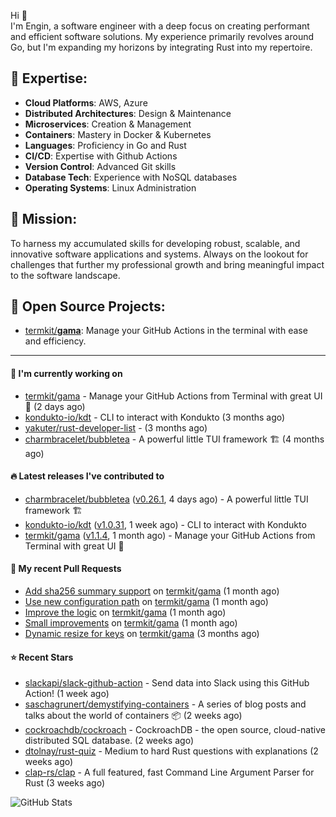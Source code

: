 Hi 👋\
I'm Engin, a software engineer with a deep focus on creating performant and efficient software solutions. My experience primarily revolves around Go, but I'm expanding my horizons by integrating Rust into my repertoire.

## 📌 Expertise:

- **Cloud Platforms**: AWS, Azure
- **Distributed Architectures**: Design & Maintenance
- **Microservices**: Creation & Management
- **Containers**: Mastery in Docker & Kubernetes
- **Languages**: Proficiency in Go and Rust
- **CI/CD**: Expertise with Github Actions
- **Version Control**: Advanced Git skills
- **Database Tech**: Experience with NoSQL databases
- **Operating Systems**: Linux Administration

## 🎯 Mission:

To harness my accumulated skills for developing robust, scalable, and innovative software applications and systems. Always on the lookout for challenges that further my professional growth and bring meaningful impact to the software landscape.

## 🧪 Open Source Projects:

- [termkit/**gama**](https://github.com/termkit/gama): Manage your GitHub Actions in the terminal with ease and efficiency.

---

#### 🚧 I'm currently working on

- [termkit/gama](https://github.com/termkit/gama) - Manage your GitHub Actions from Terminal with great UI 🧪 (2 days ago)
- [kondukto-io/kdt](https://github.com/kondukto-io/kdt) - CLI to interact with Kondukto (3 months ago)
- [yakuter/rust-developer-list](https://github.com/yakuter/rust-developer-list) -  (3 months ago)
- [charmbracelet/bubbletea](https://github.com/charmbracelet/bubbletea) - A powerful little TUI framework 🏗 (4 months ago)

#### 🔥 Latest releases I've contributed to

- [charmbracelet/bubbletea](https://github.com/charmbracelet/bubbletea) ([v0.26.1](https://github.com/charmbracelet/bubbletea/releases/tag/v0.26.1), 4 days ago) - A powerful little TUI framework 🏗
- [kondukto-io/kdt](https://github.com/kondukto-io/kdt) ([v1.0.31](https://github.com/kondukto-io/kdt/releases/tag/v1.0.31), 1 week ago) - CLI to interact with Kondukto
- [termkit/gama](https://github.com/termkit/gama) ([v1.1.4](https://github.com/termkit/gama/releases/tag/v1.1.4), 1 month ago) - Manage your GitHub Actions from Terminal with great UI 🧪

#### 🔀 My recent Pull Requests

- [Add sha256 summary support](https://github.com/termkit/gama/pull/53) on [termkit/gama](https://github.com/termkit/gama) (1 month ago)
- [Use new configuration path](https://github.com/termkit/gama/pull/52) on [termkit/gama](https://github.com/termkit/gama) (1 month ago)
- [Improve the logic](https://github.com/termkit/gama/pull/48) on [termkit/gama](https://github.com/termkit/gama) (1 month ago)
- [Small improvements](https://github.com/termkit/gama/pull/43) on [termkit/gama](https://github.com/termkit/gama) (1 month ago)
- [Dynamic resize for keys](https://github.com/termkit/gama/pull/37) on [termkit/gama](https://github.com/termkit/gama) (3 months ago)

#### ⭐ Recent Stars

- [slackapi/slack-github-action](https://github.com/slackapi/slack-github-action) - Send data into Slack using this GitHub Action! (1 week ago)
- [saschagrunert/demystifying-containers](https://github.com/saschagrunert/demystifying-containers) - A series of blog posts and talks about the world of containers 📦 (2 weeks ago)
- [cockroachdb/cockroach](https://github.com/cockroachdb/cockroach) - CockroachDB - the open source, cloud-native distributed SQL database. (2 weeks ago)
- [dtolnay/rust-quiz](https://github.com/dtolnay/rust-quiz) - Medium to hard Rust questions with explanations (2 weeks ago)
- [clap-rs/clap](https://github.com/clap-rs/clap) - A full featured, fast Command Line Argument Parser for Rust (3 weeks ago)

![GitHub Stats](http://github-profile-summary-cards.vercel.app/api/cards/profile-details?username=canack&theme=gotham)
